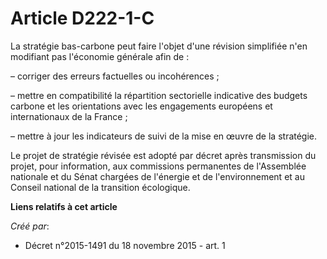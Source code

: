 # Article D222-1-C

La stratégie bas-carbone peut faire l'objet d'une révision simplifiée n'en modifiant pas l'économie générale afin de :

– corriger des erreurs factuelles ou incohérences ;

– mettre en compatibilité la répartition sectorielle indicative des budgets carbone et les orientations avec les engagements
européens et internationaux de la France ;

– mettre à jour les indicateurs de suivi de la mise en œuvre de la stratégie.

Le projet de stratégie révisée est adopté par décret après transmission du projet, pour information, aux commissions
permanentes de l'Assemblée nationale et du Sénat chargées de l'énergie et de l'environnement et au Conseil national de la
transition écologique.

**Liens relatifs à cet article**

_Créé par_:

  - Décret n°2015-1491 du 18 novembre 2015 - art. 1
